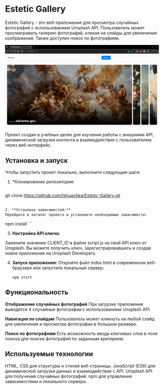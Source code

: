 # Estetic Gallery
Estetic Gallery - это веб-приложение для просмотра случайных фотографий с использованием Unsplash API. Пользователь может просматривать галерею фотографий, кликая на слайды для увеличения изображения. Также доступен поиск по фотографиям.

![](/image/image.png)

Проект создан в учебных целях для изучения работы с внешними API, динамической загрузки контента и взаимодействия с пользователем через веб-интерфейс.

## Установка и запуск

Чтобы запустить проект локально, выполните следующие шаги:

1. **Клонирование репозитория:*
   ```
git clone https://github.com/Ishuachka/Estetic-Gallery.git
   ```

2. **Установка зависимостей:**
Перейдите в каталог проекта и установите необходимые зависимости:
   ```
   npm install
	 ```

3. **Настройка API ключа:**

Замените значение CLIENT_ID в файле script.js на свой API ключ от Unsplash. Вы можете получить ключ, зарегистрировавшись и создав новое приложение на Unsplash Developers.

4. **Запуск приложения:**
Откройте файл index.html в современном веб-браузере или запустите локальный сервер:
   ```
   npm start
	 ```

## Функциональность

**Отображение случайных фотографий**
При загрузке приложения выводятся 4 случайные фотографии с использованием Unsplash API.

**Навигация по слайдам**
Пользователь может кликнуть на любой слайд для увеличения и просмотра фотографии в большом размере.

**Поиск по фотографиям**
Есть возможность ввода ключевых слов в поле поиска для поиска фотографий по заданным критериям.

## Используемые технологии
HTML, CSS для структуры и стилей веб-страницы.
JavaScript (ES6) для динамической загрузки данных и взаимодействия с API.
Unsplash API для получения случайных фотографий.
npm для управления зависимостями и локального сервера.
